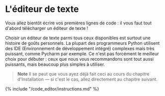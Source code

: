 # L'éditeur de texte

Vous allez bientôt écrire vos premières lignes de code : il vous faut tout d'abord télécharger un éditeur de texte !

Choisir un éditeur de texte parmi tous ceux disponibles est surtout une histoire de goûts personnels. La plupart des programmeurs Python utilisent des IDE (Environnement de développement intégré) complexes mais très puissant, comme Pycharm par exemple. Ce n'est pas forcément le meilleur choix pour débuter : ceux que nous vous recommandons sont tout aussi puissants, mais beaucoup plus simples à utiliser.

> **Note** Il se peut que vous ayez déjà fait ceci au cours du chapitre d'Installation — si c'est le cas, allez directement au chapitre suivant.

{% include "/code_editor/instructions.md" %}
